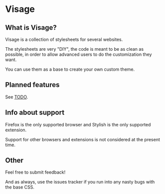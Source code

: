 # Visage

## What is Visage?
Visage is a collection of stylesheets for several websites.

The stylesheets are very "DIY", the code is meant to be as clean as possible, in order to allow advanced users to do the customization they want.

You can use them as a base to create your own custom theme.

## Planned features
See [TODO](https://github.com/6c37/Visage/blob/master/TODO).

## Info about support
Firefox is the only supported browser and Stylish is the only supported extension.

Support for other browsers and extensions is not considered at the present time.

## Other
Feel free to submit feedback! 

And as always, use the issues tracker if you run into any nasty bugs with the base CSS.
